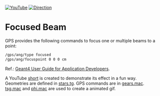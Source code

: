 [![YouTube](https://img.shields.io/badge/You-Tube-red?style=flat)](https://youtube.com/shorts/negc7_p_l_I)
[![Direction](https://img.shields.io/badge/Source-Direction-blue?style=flat)](..)

# Focused Beam

GPS provides the following commands to focus one or multiple beams to a point:

~~~sh
/gps/ang/type focused
/gps/ang/focuspoint 0 0 0 cm
~~~

Ref.: [Geant4 User Guide for Application Developers](https://geant4-userdoc.web.cern.ch/UsersGuides/ForApplicationDeveloper/html/GettingStarted/generalParticleSource.html?highlight=gps#source-direction-and-angular-distribution).

A YouTube [short][] is created to demonstrate its effect in a fun way. Geometries are defined in [stars.tg][]. GPS commands are in [gears.mac][]. [tsg.mac][] and [phi.mac][] are used to create a animated gif.

[short]: https://youtube.com/shorts/negc7_p_l_I
[stars.tg]: https://github.com/jintonic/geant4/tree/master/source/direction/focused/stars.tg
[gears.mac]: https://github.com/jintonic/geant4/tree/master/source/direction/focused/gears.mac
[tsg.mac]: https://github.com/jintonic/geant4/tree/master/source/direction/focused/tsg.mac
[phi.mac]: https://github.com/jintonic/geant4/tree/master/source/direction/focused/phi.mac
